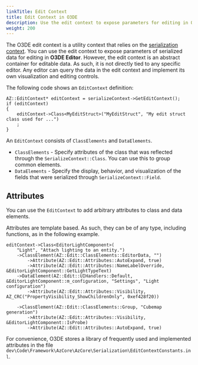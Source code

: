 ```yaml
---
linkTitle: Edit Context
title: Edit Context in O3DE
description: Use the edit context to expose parameters for editing in O3DE Editor, the content creation environment for Open 3D Engine (O3DE).
weight: 200
---
```


The O3DE edit context is a utility context that relies on the [serialization context](/docs/user-guide/programming/components/reflection/serialization-context/). You can use the edit context to expose parameters of serialized data for editing in **O3DE Editor**. However, the edit context is an abstract container for editable data. As such, it is not directly tied to any specific editor. Any editor can query the data in the edit context and implement its own visualization and editing controls.

The following code shows an `EditContext` definition:

```
AZ::EditContext* editContext = serializeContext->GetEditContext();
if (editContext)
{
    editContext->Class<MyEditStruct>("MyEditStruct", "My edit struct class used for ...")
    ;
}
```

An `EditContext` consists of `ClassElements` and `DataElements`.
+ `ClassElements` - Specify attributes of the class that was reflected through the `SerializeContext::Class`. You can use this to group common elements.
+ `DataElements` - Specify the display, behavior, and visualization of the fields that were serialized through `SerializeContext::Field`.

## Attributes 

You can use the `EditContext` to add arbitrary attributes to class and data elements.

Attributes are template based. As such, they can be of any type, including functions, as in the following example.

```
editContext->Class<EditorLightComponent>(
	"Light", "Attach lighting to an entity.")
	->ClassElement(AZ::Edit::ClassElements::EditorData, "")
		->Attribute(AZ::Edit::Attributes::AutoExpand, true)
		->Attribute(AZ::Edit::Attributes::NameLabelOverride, &EditorLightComponent::GetLightTypeText)
	->DataElement(AZ::Edit::UIHandlers::Default, &EditorLightComponent::m_configuration, "Settings", "Light configuration")
		->Attribute(AZ::Edit::Attributes::Visibility, AZ_CRC("PropertyVisibility_ShowChildrenOnly", 0xef428f20))

    ->ClassElement(AZ::Edit::ClassElements::Group, "Cubemap generation")
	    ->Attribute(AZ::Edit::Attributes::Visibility, &EditorLightComponent::IsProbe)
    	->Attribute(AZ::Edit::Attributes::AutoExpand, true)
```

For convenience, O3DE stores a library of frequently used and implemented attributes in the file `dev\Code\Framework\AzCore\AzCore\Serialization\EditContextConstants.inl`.
